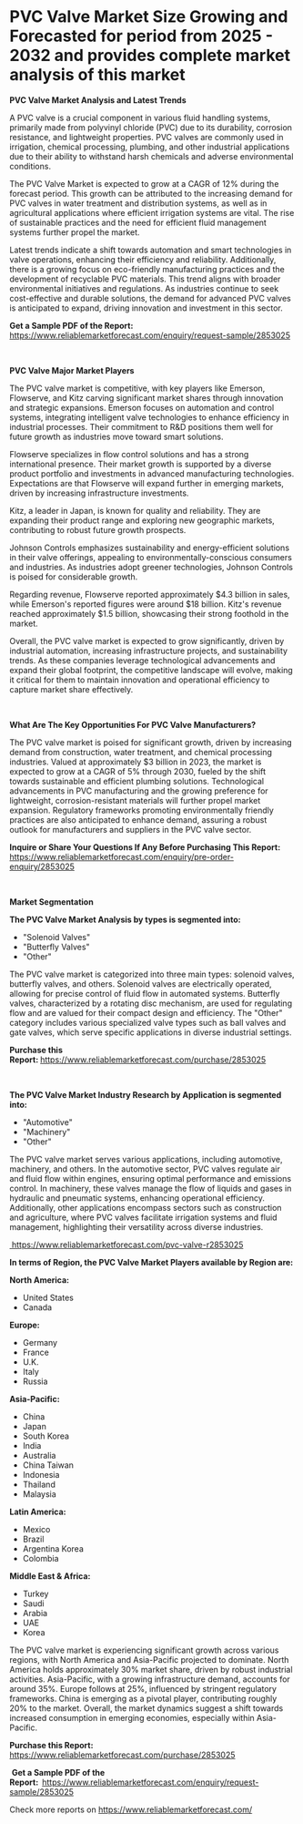<p><h1>PVC Valve Market Size Growing and Forecasted for period from 2025 - 2032 and provides complete market analysis of this market</h1></p><p><strong>PVC Valve Market Analysis and Latest Trends</strong></p>
<p><p>A PVC valve is a crucial component in various fluid handling systems, primarily made from polyvinyl chloride (PVC) due to its durability, corrosion resistance, and lightweight properties. PVC valves are commonly used in irrigation, chemical processing, plumbing, and other industrial applications due to their ability to withstand harsh chemicals and adverse environmental conditions.</p><p>The PVC Valve Market is expected to grow at a CAGR of 12% during the forecast period. This growth can be attributed to the increasing demand for PVC valves in water treatment and distribution systems, as well as in agricultural applications where efficient irrigation systems are vital. The rise of sustainable practices and the need for efficient fluid management systems further propel the market.</p><p>Latest trends indicate a shift towards automation and smart technologies in valve operations, enhancing their efficiency and reliability. Additionally, there is a growing focus on eco-friendly manufacturing practices and the development of recyclable PVC materials. This trend aligns with broader environmental initiatives and regulations. As industries continue to seek cost-effective and durable solutions, the demand for advanced PVC valves is anticipated to expand, driving innovation and investment in this sector.</p></p>
<p><strong>Get a Sample PDF of the Report:&nbsp;</strong> <a href="https://www.reliablemarketforecast.com/enquiry/request-sample/2853025?utm_campaign=1766&utm_medium=2&utm_source=Github&utm_content=ia&utm_term=11032025&utm_id=pvc-valve">https://www.reliablemarketforecast.com/enquiry/request-sample/2853025</a></p>
<p>&nbsp;</p>
<p><strong>PVC Valve Major Market Players</strong></p>
<p><p>The PVC valve market is competitive, with key players like Emerson, Flowserve, and Kitz carving significant market shares through innovation and strategic expansions. Emerson focuses on automation and control systems, integrating intelligent valve technologies to enhance efficiency in industrial processes. Their commitment to R&D positions them well for future growth as industries move toward smart solutions.</p><p>Flowserve specializes in flow control solutions and has a strong international presence. Their market growth is supported by a diverse product portfolio and investments in advanced manufacturing technologies. Expectations are that Flowserve will expand further in emerging markets, driven by increasing infrastructure investments.</p><p>Kitz, a leader in Japan, is known for quality and reliability. They are expanding their product range and exploring new geographic markets, contributing to robust future growth prospects. </p><p>Johnson Controls emphasizes sustainability and energy-efficient solutions in their valve offerings, appealing to environmentally-conscious consumers and industries. As industries adopt greener technologies, Johnson Controls is poised for considerable growth.</p><p>Regarding revenue, Flowserve reported approximately $4.3 billion in sales, while Emerson's reported figures were around $18 billion. Kitz's revenue reached approximately $1.5 billion, showcasing their strong foothold in the market.</p><p>Overall, the PVC valve market is expected to grow significantly, driven by industrial automation, increasing infrastructure projects, and sustainability trends. As these companies leverage technological advancements and expand their global footprint, the competitive landscape will evolve, making it critical for them to maintain innovation and operational efficiency to capture market share effectively.</p></p>
<p>&nbsp;</p>
<p><strong>What Are The Key Opportunities For PVC Valve Manufacturers?</strong></p>
<p><p>The PVC valve market is poised for significant growth, driven by increasing demand from construction, water treatment, and chemical processing industries. Valued at approximately $3 billion in 2023, the market is expected to grow at a CAGR of 5% through 2030, fueled by the shift towards sustainable and efficient plumbing solutions. Technological advancements in PVC manufacturing and the growing preference for lightweight, corrosion-resistant materials will further propel market expansion. Regulatory frameworks promoting environmentally friendly practices are also anticipated to enhance demand, assuring a robust outlook for manufacturers and suppliers in the PVC valve sector.</p></p>
<p><strong>Inquire or Share Your Questions If Any Before Purchasing This Report:</strong> <a href="https://www.reliablemarketforecast.com/enquiry/pre-order-enquiry/2853025?utm_campaign=1766&utm_medium=2&utm_source=Github&utm_content=ia&utm_term=11032025&utm_id=pvc-valve">https://www.reliablemarketforecast.com/enquiry/pre-order-enquiry/2853025</a></p>
<p>&nbsp;</p>
<p><strong>Market Segmentation</strong></p>
<p><strong>The PVC Valve Market Analysis by types is segmented into:</strong></p>
<p><ul><li>"Solenoid Valves"</li><li>"Butterfly Valves"</li><li>"Other"</li></ul></p>
<p><p>The PVC valve market is categorized into three main types: solenoid valves, butterfly valves, and others. Solenoid valves are electrically operated, allowing for precise control of fluid flow in automated systems. Butterfly valves, characterized by a rotating disc mechanism, are used for regulating flow and are valued for their compact design and efficiency. The "Other" category includes various specialized valve types such as ball valves and gate valves, which serve specific applications in diverse industrial settings.</p></p>
<p><strong>Purchase this Report:&nbsp;</strong><a href="https://www.reliablemarketforecast.com/purchase/2853025?utm_campaign=1766&utm_medium=2&utm_source=Github&utm_content=ia&utm_term=11032025&utm_id=pvc-valve">https://www.reliablemarketforecast.com/purchase/2853025</a></p>
<p>&nbsp;</p>
<p><strong>The PVC Valve Market Industry Research by Application is segmented into:</strong></p>
<p><ul><li>"Automotive"</li><li>"Machinery"</li><li>"Other"</li></ul></p>
<p><p>The PVC valve market serves various applications, including automotive, machinery, and others. In the automotive sector, PVC valves regulate air and fluid flow within engines, ensuring optimal performance and emissions control. In machinery, these valves manage the flow of liquids and gases in hydraulic and pneumatic systems, enhancing operational efficiency. Additionally, other applications encompass sectors such as construction and agriculture, where PVC valves facilitate irrigation systems and fluid management, highlighting their versatility across diverse industries.</p></p>
<p><a href="https://www.reliablemarketforecast.com/pvc-valve-r2853025?utm_campaign=1766&utm_medium=2&utm_source=Github&utm_content=ia&utm_term=11032025&utm_id=pvc-valve">&nbsp;https://www.reliablemarketforecast.com/pvc-valve-r2853025</a></p>
<p><strong>In terms of Region, the PVC Valve Market Players available by Region are:</strong></p>
<p>
    <p> <strong> North America: </strong>
        <ul>
            <li>United States</li>
            <li>Canada</li>
        </ul>
        </p> 
    <p> <strong> Europe: </strong>
        <ul>
            <li>Germany</li>
            <li>France</li>
            <li>U.K.</li>
            <li>Italy</li>
            <li>Russia</li>
        </ul>
        </p> 
    <p> <strong> Asia-Pacific: </strong>
        <ul>
            <li>China</li>
            <li>Japan</li>
            <li>South Korea</li>
            <li>India</li>
            <li>Australia</li>
            <li>China Taiwan</li>
            <li>Indonesia</li>
            <li>Thailand</li>
            <li>Malaysia</li>
        </ul>
        </p> 
    <p> <strong> Latin America: </strong>
        <ul>
            <li>Mexico</li>
            <li>Brazil</li>
            <li>Argentina Korea</li>
            <li>Colombia</li>
        </ul>
        </p> 
    <p> <strong> Middle East & Africa: </strong>
        <ul>
            <li>Turkey</li>
            <li>Saudi</li>
            <li>Arabia</li>
            <li>UAE</li>
            <li>Korea</li>
        </ul>
    </p>
    </p>
<p><p>The PVC valve market is experiencing significant growth across various regions, with North America and Asia-Pacific projected to dominate. North America holds approximately 30% market share, driven by robust industrial activities. Asia-Pacific, with a growing infrastructure demand, accounts for around 35%. Europe follows at 25%, influenced by stringent regulatory frameworks. China is emerging as a pivotal player, contributing roughly 20% to the market. Overall, the market dynamics suggest a shift towards increased consumption in emerging economies, especially within Asia-Pacific.</p></p>
<p><strong>Purchase this Report: </strong><a href="https://www.reliablemarketforecast.com/purchase/2853025?utm_campaign=1766&utm_medium=2&utm_source=Github&utm_content=ia&utm_term=11032025&utm_id=pvc-valve">https://www.reliablemarketforecast.com/purchase/2853025</a></p>
<p>&nbsp;<strong>Get a Sample PDF of the Report:&nbsp;&nbsp;</strong><a href="https://www.reliablemarketforecast.com/enquiry/request-sample/2853025?utm_campaign=1766&utm_medium=2&utm_source=Github&utm_content=ia&utm_term=11032025&utm_id=pvc-valve">https://www.reliablemarketforecast.com/enquiry/request-sample/2853025</a></p>
<p><strong></strong></p>
<p>Check more reports on <a href="https://www.reliablemarketforecast.com/?utm_campaign=1766&utm_medium=2&utm_source=Github&utm_content=ia&utm_term=11032025&utm_id=pvc-valve">https://www.reliablemarketforecast.com/</a></p>